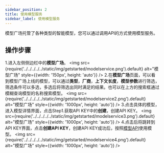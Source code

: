 ```yaml
---
sidebar_position: 2
title: 使用模型服务
sidebar_label: 使用模型服务
---
```

模型广场托管了各种类型的智能模型，您可以通过调用API的方式使用模型服务。

## 操作步骤

1.进入左侧侧边栏中的**模型广场**。
<img src={require('../../../../../static/img/getstarted/modelservice.png').default} alt="模型广场" style={{width: '150px', height: 'auto'}} />
2.在**模型广场**页面，可以看到模型广场上线的模型，可以通过**类型**，**厂商**，**上下文长度**，**模型参数**进行筛选，筛选条件可以多选，多选后将筛选出同时满足的结果。也可以在上方的搜索框通过模糊查询模型的名称搜索模型。
<img src={require('../../../../../static/img/getstarted/modelservice2.png').default} alt="模型广场" style={{width: '1000px', height: 'auto'}} />
3.点击具体的模型，进入模型详情界面，点击Step1.获取API KEY中的**创建**，创建API KEY。
<img src={require('../../../../../static/img/getstarted/modelservice3.png').default} alt="模型广场" style={{width: '1000px', height: 'auto'}} />
4.点击后将跳转到API KEY界面，点击**创建API KEY**，创建API KEY成功后，按照[模型API](/category/模型API)使用模型。
<img src={require('../../../../../static/img/getstarted/modelservice4.png').default} alt="模型广场" style={{width: '1000px', height: 'auto'}} />

